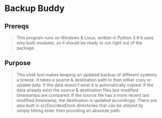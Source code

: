# Backup Buddy


## Prereqs
> This program runs on Windows & Linux, written in Python 3.9
> It uses only built-modules, so it should be ready to run right out of the package.

## Purpose
> This shell tool makes keeping an updated backup of different systems a breeze.
> It takes a source & destination path to then either copy or update data.
> If the data doesn't exist it is automatically copied.
> If the data already exist the source & destination files last modified timestamps are compared.
> If the source file has a more recent last modified timestamp, the destination is updated accordingly.
> There are also built in srcDoc/destDock directories that can be utilized by simply hitting enter then providing an absolute path.
